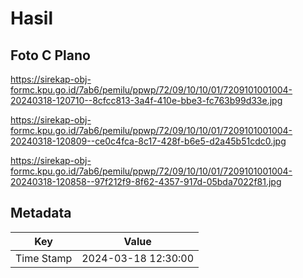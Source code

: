 # Hasil

## Foto C Plano

https://sirekap-obj-formc.kpu.go.id/7ab6/pemilu/ppwp/72/09/10/10/01/7209101001004-20240318-120710--8cfcc813-3a4f-410e-bbe3-fc763b99d33e.jpg

https://sirekap-obj-formc.kpu.go.id/7ab6/pemilu/ppwp/72/09/10/10/01/7209101001004-20240318-120809--ce0c4fca-8c17-428f-b6e5-d2a45b51cdc0.jpg

https://sirekap-obj-formc.kpu.go.id/7ab6/pemilu/ppwp/72/09/10/10/01/7209101001004-20240318-120858--97f212f9-8f62-4357-917d-05bda7022f81.jpg


## Metadata

| Key        | Value               |
| ---------- | ------------------- |
| Time Stamp | 2024-03-18 12:30:00 |



